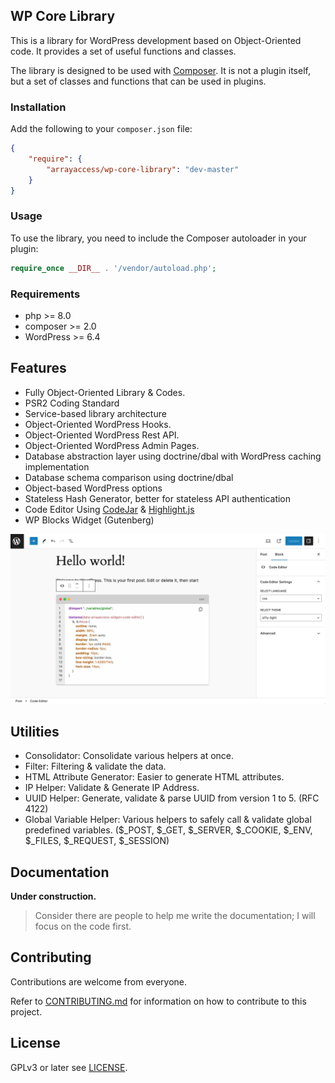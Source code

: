 ## WP Core Library

This is a library for WordPress development based on Object-Oriented code.
It provides a set of useful functions and classes.

The library is designed to be used with [Composer](https://getcomposer.org/). It is not a plugin itself, but a set of classes and functions that can be used in plugins.


### Installation

Add the following to your `composer.json` file:

```json
{
    "require": {
        "arrayaccess/wp-core-library": "dev-master"
    }
}
```


### Usage

To use the library, you need to include the Composer autoloader in your plugin:

```php
require_once __DIR__ . '/vendor/autoload.php';
```


### Requirements

- php >= 8.0
- composer >= 2.0
- WordPress >= 6.4


## Features

- Fully Object-Oriented Library & Codes.
- PSR2 Coding Standard
- Service-based library architecture
- Object-Oriented WordPress Hooks.
- Object-Oriented WordPress Rest API.
- Object-Oriented WordPress Admin Pages.
- Database abstraction layer using doctrine/dbal with WordPress caching implementation
- Database schema comparison using doctrine/dbal
- Object-based WordPress options
- Stateless Hash Generator, better for stateless API authentication
- Code Editor Using [CodeJar](https://medv.io/codejar/) & [Highlight.js](https://highlightjs.org/)
- WP Blocks Widget (Gutenberg)


![editor-widget.png](sample-assets/images/editor-widget.png)


## Utilities

- Consolidator: Consolidate various helpers at once.
- Filter: Filtering & validate the data.
- HTML Attribute Generator: Easier to generate HTML attributes.
- IP Helper: Validate & Generate IP Address.
- UUID Helper: Generate, validate & parse UUID from version 1 to 5. (RFC 4122)
- Global Variable Helper: Various helpers to safely call & validate global predefined variables. ($_POST, $_GET, $_SERVER, $_COOKIE, $_ENV, $_FILES, $_REQUEST, $_SESSION)


## Documentation

**Under construction.**

> Consider there are people to help me write the documentation; I will focus on the code first.

## Contributing

Contributions are welcome from everyone.

Refer to [CONTRIBUTING.md](CONTRIBUTING.md) for information on how to contribute to this project. 

## License

GPLv3 or later see [LICENSE](LICENSE).
